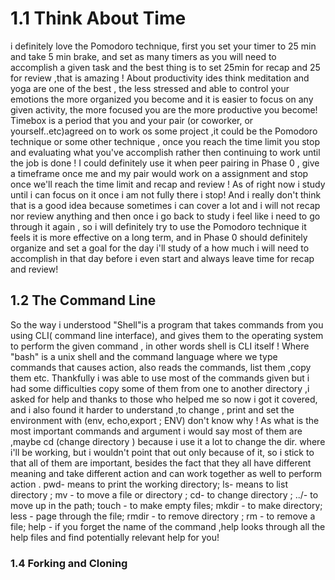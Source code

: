 # 1.1 Think About Time

i definitely love the Pomodoro technique, first you set your timer to 25 min and take 5 min brake, and set as many timers as you will need to accomplish a given task and the best thing is to set 25min for recap and 25 for review ,that is amazing ! About productivity ides think meditation and yoga are one of the best , the less stressed and able to control your emotions the more organized you become and it is easier to focus on any given activity, the more focused you are the more productive you become! Timebox is a period that you and your pair (or coworker, or yourself..etc)agreed on to work os some project ,it could be the Pomodoro technique or some other technique , once you reach the time limit you stop and evaluating what you've accomplish rather then continuing to work until the job is done ! I could definitely use it when peer pairing in Phase 0 , give a timeframe once me and my pair would work on a assignment and stop once we'll reach the time limit and recap and review ! As of right now i study until i can focus on it once i am not fully there i stop! And i really don't think that is a good idea because sometimes i can cover a lot and i will not recap nor review anything and then once i go back to study i feel like i need to go through it again , so i will definitely try to use the Pomodoro technique it feels it is more effective on a long term, and in Phase 0 should definitely organize and set a goal for the day i'll study of a how much i will need to accomplish in that day before i even start and always leave time for recap and review!
## 1.2 The Command Line
So the way i understood "Shell"is a program that takes commands from you using CLI( command line interface), and gives them to the operating system to perform the given command , in other words shell is CLI itself ! Where "bash" is a unix shell and the command language where we type commands that causes action, also reads the commands, list them ,copy them etc. Thankfully i was able to use most of the commands given but i had some difficulties copy some of them from one to another directory ,i asked for help and thanks to those who helped me so now i got it covered, and i also   found  it harder to understand ,to change , print and set the environment with (env, echo,export ; ENV) don't know why ! As what is the most important commands and argument i would say most of them are ,maybe cd (change directory ) because i use it a lot to change the dir. where i'll be working, but i wouldn't point that out only because of it, so i stick to that all of them are important, besides the fact that they all have different meaning and take different action and can work together as well to perform action .    pwd- means to print the working directory;   ls- means to list directory ;  mv - to move a file or directory ;  cd- to change directory ;   ../- to move up in the path;  touch - to make empty files;  mkdir - to make directory;  less - page through the file; rmdir - to remove directory ;  rm - to remove a file;  help - if you forget the name of the command ,help looks through all the help files and find potentially relevant help for you!
### 1.4 Forking and Cloning